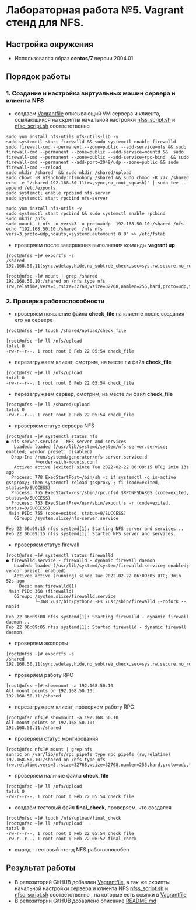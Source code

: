 # Лабораторная работа №5.  Vagrant стенд для NFS.

## Настройка окружения

* Использовался образ **centos/7** версии 2004.01

## Порядок работы

### 1. Создание и настройка виртуальных машин сервера и клиента NFS 
* создаем [Vagrantfile](https://github.com/OlegLitvintsev/OTUS_Labs/blob/master/Lab_5/Vagrantfile) описывающий VM сервера и клиента, ссылающийся на скрипты начальной настройки [nfss_script.sh](https://github.com/OlegLitvintsev/OTUS_Labs/blob/master/Lab_5/nfss_script.sh) и [nfsс_script.sh](https://github.com/OlegLitvintsev/OTUS_Labs/blob/master/Lab_5/nfsс_script.sh) соответственно
```
sudo yum install nfs-utils nfs-utils-lib -y
sudo systemctl start firewalld && sudo systemctl enable firewalld
sudo firewall-cmd --permanent --zone=public --add-service=nfs && sudo firewall-cmd --permanent --zone=public --add-service=mountd &&  sudo firewall-cmd --permanent --zone=public --add-service=rpc-bind  && sudo firewall-cmd --permanent --add-port=2049/udp --zone=public && sudo firewall-cmd --reload 
sudo mkdir /shared  && sudo mkdir /shared/upload
sudo chown -R nfsnobody:nfsnobody /shared && sudo chmod -R 777 /shared
echo -e "/shared 192.168.50.11(rw,sync,no_root_squash)" | sudo tee --append /etc/exports
sudo systemctl enable rpcbind nfs-server
sudo systemctl start rpcbind nfs-server                                                         
```
```
sudo yum install nfs-utils -y
sudo systemctl start rpcbind && sudo systemctl enable rpcbind
sudo mkdir /nfs
sudo mount -t nfs -o vers=3 -o proto=udp  192.168.50.10:/shared /nfs
echo "192.168.50.10:/shared  /nfs nfs vers=3,proto=udp,noauto,xsystemd.automount 0 0" >> /etc/fstab
```
* проверяем после завершения выполнения команды **vagrant up**
```
[root@nfss ~]# exportfs -s
/shared  192.168.50.11(sync,wdelay,hide,no_subtree_check,sec=sys,rw,secure,no_root_squash,no_all_squash)
```
```
[root@nfsc ~]# mount | grep /shared
192.168.50.10:/shared on /nfs type nfs (rw,relatime,vers=3,rsize=32768,wsize=32768,namlen=255,hard,proto=udp,timeo=11,retrans=3,sec=sys,mountaddr=192.168.50.10,mountvers=3,mountport=20048,mountproto=udp,local_lock=none,addr=192.168.50.10)
```
  
### 2. Проверка работоспособности
* проверяем появление файла **check_file** на клиенте после создания его на сервере
```
[root@nfss ~]# touch /shared/upload/check_file
```
```
[root@nfsc ~]# ll /nfs/upload
total 0
-rw-r--r--. 1 root root 0 Feb 22 05:54 check_file
```
* перезагружаем клиент, смотрим, на месте ли файл **check_file**
```
[root@nfsc ~]# ll /nfs/upload
total 0
-rw-r--r--. 1 root root 0 Feb 22 05:54 check_file
```
* перезагружаем сервер, смотрим, на месте ли файл **check_file**
```
[root@nfss ~]# ll /shared/upload
total 0
-rw-r--r--. 1 root root 0 Feb 22 05:54 check_file

```
* проверяем статус сервера NFS
```
[root@nfss ~]# systemctl status nfs
● nfs-server.service - NFS server and services
   Loaded: loaded (/usr/lib/systemd/system/nfs-server.service; enabled; vendor preset: disabled)
  Drop-In: /run/systemd/generator/nfs-server.service.d
           └─order-with-mounts.conf
   Active: active (exited) since Tue 2022-02-22 06:09:15 UTC; 2min 13s ago
  Process: 778 ExecStartPost=/bin/sh -c if systemctl -q is-active gssproxy; then systemctl reload gssproxy ; fi (code=exited, status=0/SUCCESS)
  Process: 755 ExecStart=/usr/sbin/rpc.nfsd $RPCNFSDARGS (code=exited, status=0/SUCCESS)
  Process: 753 ExecStartPre=/usr/sbin/exportfs -r (code=exited, status=0/SUCCESS)
 Main PID: 755 (code=exited, status=0/SUCCESS)
   CGroup: /system.slice/nfs-server.service

Feb 22 06:09:15 nfss systemd[1]: Starting NFS server and services...
Feb 22 06:09:15 nfss systemd[1]: Started NFS server and services.
```
* проверяем статус firewall
```
[root@nfss ~]# systemctl status firewalld
● firewalld.service - firewalld - dynamic firewall daemon
   Loaded: loaded (/usr/lib/systemd/system/firewalld.service; enabled; vendor preset: enabled)
   Active: active (running) since Tue 2022-02-22 06:09:05 UTC; 3min 52s ago
     Docs: man:firewalld(1)
 Main PID: 368 (firewalld)
   CGroup: /system.slice/firewalld.service
           └─368 /usr/bin/python2 -Es /usr/sbin/firewalld --nofork --nopid

Feb 22 06:09:00 nfss systemd[1]: Starting firewalld - dynamic firewall daemon...
Feb 22 06:09:05 nfss systemd[1]: Started firewalld - dynamic firewall daemon.
```
* проверяем экспорты
```
[root@nfss ~]# exportfs -s
/shared  192.168.50.11(sync,wdelay,hide,no_subtree_check,sec=sys,rw,secure,no_root_squash,no_all_squash)
```
* проверяем работу RPC
```
[root@nfss ~]# showmount -a 192.168.50.10
All mount points on 192.168.50.10:
192.168.50.11:/shared
```
* перезагружаем клиент, проверяем работу RPC
```
[root@nfsc nfs]# showmount -a 192.168.50.10
All mount points on 192.168.50.10:
192.168.50.11:/shared
```
* проверяем статус монтирования
```
[root@nfsc nfs]# mount | grep nfs
sunrpc on /var/lib/nfs/rpc_pipefs type rpc_pipefs (rw,relatime)
192.168.50.10:/shared on /nfs type nfs (rw,relatime,vers=3,rsize=32768,wsize=32768,namlen=255,hard,proto=udp,timeo=11,retrans=3,sec=sys,mountaddr=192.168.50.10,mountvers=3,mountport=20048,mountproto=udp,local_lock=none,addr=192.168.50.10)
```
* проверяем наличие файла **check_file**
```
[root@nfsc ~]# ll /nfs/upload
total 0
-rw-r--r--. 1 root root 0 Feb 22 05:54 check_file
```
* создаём тестовый файл **final_check**, проверяем, что создался
```
[root@nfsc ~]# touch /nfs/upload/final_check
[root@nfsc ~]# ll /nfs/upload
total 0
-rw-r--r--. 1 root root 0 Feb 22 05:54 check_file
-rw-r--r--. 1 root root 0 Feb 22 06:52 final_check
```
* вывод - тестовый стенд NFS работоспособен

## Результат работы

* В репозиторий GitHUB добавлен [Vagrantfile](https://github.com/OlegLitvintsev/OTUS_Labs/blob/master/Lab_5/Vagrantfile), а так же скрипты начальной настройки сервера и клиента NFS [nfss_script.sh](https://github.com/OlegLitvintsev/OTUS_Labs/blob/master/Lab_5/nfss_script.sh) и [nfsс_script.sh](https://github.com/OlegLitvintsev/OTUS_Labs/blob/master/Lab_5/nfsс_script.sh) соответственно , на которые есть ссылки в [Vagrantfile](https://github.com/OlegLitvintsev/OTUS_Labs/blob/master/Lab_5/Vagrantfile)
* В репозиторий GitHUB добавлено описание [README.md](https://github.com/OlegLitvintsev/OTUS_Labs/blob/master/Lab_5/README.md)

